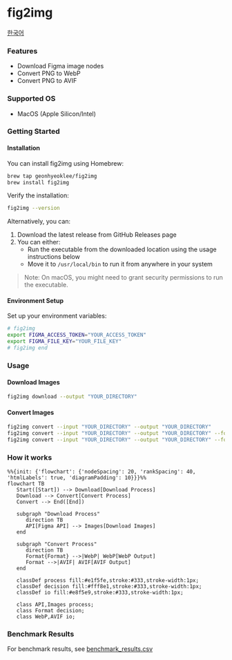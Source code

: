 # fig2img

[한국어](./README.ko.md)

### Features

- Download Figma image nodes
- Convert PNG to WebP
- Convert PNG to AVIF

### Supported OS

- MacOS (Apple Silicon/Intel)

### Getting Started

#### Installation

You can install fig2img using Homebrew:

```bash
brew tap geonhyeoklee/fig2img
brew install fig2img
```

Verify the installation:
```bash
fig2img --version
```

Alternatively, you can:
1. Download the latest release from GitHub Releases page
2. You can either:
   - Run the executable from the downloaded location using the usage instructions below
   - Move it to `/usr/local/bin` to run it from anywhere in your system

> Note: On macOS, you might need to grant security permissions to run the executable.

#### Environment Setup

Set up your environment variables:

```bash
# fig2img
export FIGMA_ACCESS_TOKEN="YOUR_ACCESS_TOKEN"
export FIGMA_FILE_KEY="YOUR_FILE_KEY"
# fig2img end
```

### Usage

#### Download Images

```bash
fig2img download --output "YOUR_DIRECTORY"
```

#### Convert Images

```bash
fig2img convert --input "YOUR_DIRECTORY" --output "YOUR_DIRECTORY"
fig2img convert --input "YOUR_DIRECTORY" --output "YOUR_DIRECTORY" --format webp
fig2img convert --input "YOUR_DIRECTORY" --output "YOUR_DIRECTORY" --format avif
```

### How it works

```mermaid
%%{init: {'flowchart': {'nodeSpacing': 20, 'rankSpacing': 40, 'htmlLabels': true, 'diagramPadding': 10}}}%%
flowchart TB
   Start([Start]) --> Download[Download Process]
   Download --> Convert[Convert Process]
   Convert --> End([End])

   subgraph "Download Process"
      direction TB
      API[Figma API] --> Images[Download Images]
   end

   subgraph "Convert Process"
      direction TB
      Format{Format} -->|WebP| WebP[WebP Output]
      Format -->|AVIF| AVIF[AVIF Output]
   end

   classDef process fill:#e1f5fe,stroke:#333,stroke-width:1px;
   classDef decision fill:#fff8e1,stroke:#333,stroke-width:1px;
   classDef io fill:#e8f5e9,stroke:#333,stroke-width:1px;

   class API,Images process;
   class Format decision;
   class WebP,AVIF io;
```

### Benchmark Results

For benchmark results, see [benchmark_results.csv](./benchmarks/benchmark_results.csv)
